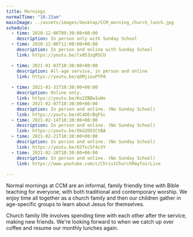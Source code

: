 ```yaml
---
title: Mornings
normalTime: "10.15am"
mainImage: ../assets/images/desktop/CCM_morning_church_lunch.jpg
schedule:
  - time: 2020-12-06T09:30:00+00:00
    description: In person only with Sunday School
  - time: 2020-12-06T11:00:00+00:00
    description: In person and online with Sunday School
    link: https://youtu.be/lx053zgRSCU

  - time: 2021-01-03T10:30:00+00:00
    description: All-age service, in person and online
    link: https://youtu.be/qOMjiouPfPA
    
  - time: 2021-01-31T10:30:00+00:00
    description: Online only.
    link: https://youtu.be/Ko2ZBBw1uWo
  - time: 2021-02-07T10:30:00+00:00
    description: In person and online. (No Sunday School)
    link: https://youtu.be/dC4OErBqFSc
  - time: 2021-02-14T10:30:00+00:00
    description: In person and online. (No Sunday School)
    link: https://youtu.be/9kGZO55CtBA
  - time: 2021-02-21T10:30:00+00:00
    description: In person and online. (No Sunday School)
    link: https://youtu.be/O2Txc5f4cXY
  - time: 2021-02-28T10:30:00+00:00
    description: In person and online. (No Sunday School)
    link: https://www.youtube.com/c/ChristChurchMayfairLive    
    
---
```

Normal mornings at CCM are an informal, family friendly time with Bible teaching for everyone, with both traditional and contemporary worship. We enjoy time all together as a church family and then our children gather in age-specific groups to learn about Jesus for themselves.

Church family life involves spending time with each other after the service, making new friends. We're looking forward to when we catch up over coffee and resume our monthly lunches again.
